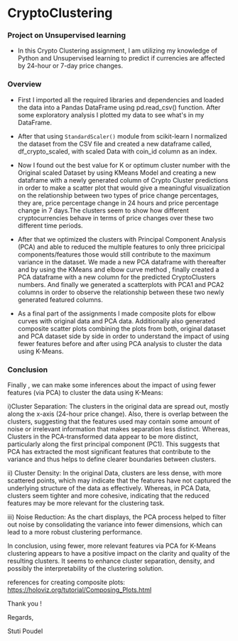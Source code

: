 # CryptoClustering

### Project on Unsupervised learning
- In this Crypto Clustering assignment, I am utilizing my knowledge of Python and Unsupervised learning to predict if currencies are affected by 24-hour or 7-day price changes.

### Overview

- First I imported all the required libraries and dependencies and loaded the data into a Pandas DataFrame using pd.read_csv() function. After some exploratory analysis I plotted my data to see what's in my DataFrame.

- After that using `StandardScaler()` module from scikit-learn I normalized the dataset from the CSV file and created a new dataframe called, df_crypto_scaled, with scaled Data with coin_id column as an index.

- Now I found out the best value for K or optimum cluster number with the Original scaled Dataset by using KMeans Model and creating a new dataframe with a newly generated column of Crypto Cluster predictions in order to make a scatter plot that would give a meaningful visualization on the relationship between two types of price change percentages, they are, price percentage change in 24 hours and price percentage change in 7 days.The clusters seem to show how different cryptocurrencies behave in terms of price changes over these two different time periods.

- After that we optimized the clusters with Principal Component Analysis (PCA) and able to reduced the multiple features to only three pricicipal components/features those would still contribute to the maximum variance in the dataset. We made a new PCA dataframe with thereafter and by using the KMeans and elbow curve method , finally created a PCA dataframe with a new column for the predicted CryptoClusters numbers. And finally we generated a scatterplots with PCA1 and PCA2 columns in order to observe the relationship between these two newly generated featured columns.
- As a final part of the assignments I made composite plots for elbow curves with original data and PCA data. Additionally also generated composite scatter plots combining the plots from both, original dataset and PCA dataset side by side in order to understand the impact of using fewer features before and after using PCA analysis to cluster the data using K-Means. 

### Conclusion
Finally , we can make some inferences about the impact of using fewer features (via PCA) to cluster the data using K-Means:

i)Cluster Separation: The clusters in the original data are spread out, mostly along the x-axis (24-hour price change). Also, there is overlap between the clusters, suggesting that the features used may contain some amount of noise or irrelevant information that makes separation less distinct. Whereas, Clusters in the PCA-transformed data appear to be more distinct, particularly along the first principal component (PC1). This suggests that PCA has extracted the most significant features that contribute to the variance and thus helps to define clearer boundaries between clusters.

ii) Cluster Density: In the original Data, clusters are less dense, with more scattered points, which may indicate that the features have not captured the underlying structure of the data as effectively. Whereas, in PCA Data, clusters seem tighter and more cohesive, indicating that the reduced features may be more relevant for the clustering task.

iii) Noise Reduction: As the chart displays, the PCA process helped to filter out noise by consolidating the variance into fewer dimensions, which can lead to a more robust clustering performance.

In conclusion, using fewer, more relevant features via PCA for K-Means clustering appears to have a positive impact on the clarity and quality of the resulting clusters. It seems to enhance cluster separation, density, and possibly the interpretability of the clustering solution.

references for creating composite plots:
https://holoviz.org/tutorial/Composing_Plots.html

Thank you !

Regards,

Stuti Poudel
